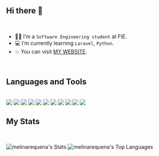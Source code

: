 ## Hi there 👋
<br>

- :student: I’m a `Software Engineering student` at FIE.
- :computer: I’m currently learning `Laravel`, `Python`.
- :boom: You can visit [MY WEBSITE](https://melirequena.com/).
<br>

## Languages and Tools
<br>
<span> 
  <img src="https://img.shields.io/badge/php-%23777BB4.svg?style=for-the-badge&logo=php&logoColor=white">
  <img src="https://img.shields.io/badge/html5-%23E34F26.svg?style=for-the-badge&logo=html5&logoColor=white">
    <img src= "https://img.shields.io/badge/css3-%231572B6.svg?style=for-the-badge&logo=css3&logoColor=white">
      <img src= "https://img.shields.io/badge/javascript-%23323330.svg?style=for-the-badge&logo=javascript&logoColor=%23F7DF1E">
  <img src="https://img.shields.io/badge/tailwindcss-%2338B2AC.svg?style=for-the-badge&logo=tailwind-css&logoColor=white">
  <img src= "https://img.shields.io/badge/vite-%23646CFF.svg?style=for-the-badge&logo=vite&logoColor=white">
  <img src= "https://img.shields.io/badge/c++-%2300599C.svg?style=for-the-badge&logo=c%2B%2B&logoColor=white">
  <img src="https://img.shields.io/badge/c-%2300599C.svg?style=for-the-badge&logo=c&logoColor=white">
  <img src="https://img.shields.io/badge/python-3670A0?style=for-the-badge&logo=python&logoColor=ffdd54">
   <img src= "https://img.shields.io/badge/mysql-4479A1.svg?style=for-the-badge&logo=mysql&logoColor=white">
  <img src= "https://img.shields.io/badge/Visual%20Studio%20Code-0078d7.svg?style=for-the-badge&logo=visual-studio-code&logoColor=white">
  



</span>

## My Stats
<br>

![melinarequena's Stats](https://github-readme-stats.vercel.app/api?username=melinarequena&theme=radical&show_icons=true&hide_border=true&count_private=true)
![melinarequena's Top Languages](https://github-readme-stats.vercel.app/api/top-langs/?username=melinarequena&theme=radical&show_icons=true&hide_border=true&layout=compact)




